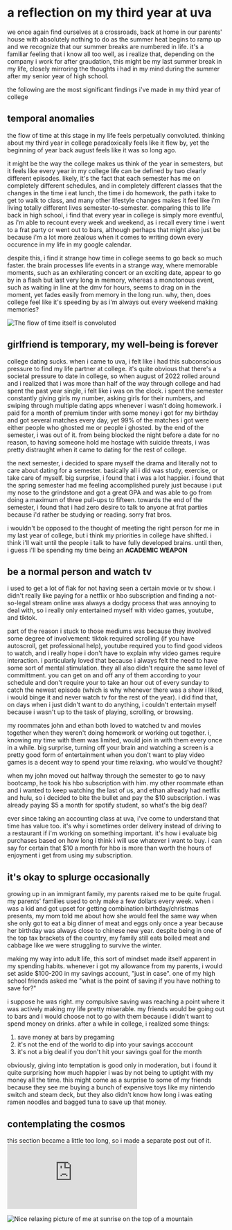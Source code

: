 # a reflection on my third year at uva

we once again find ourselves at a crossroads, back at home in our parents' house with absolutely nothing to do as the summer heat begins to ramp up and we recognize that our summer breaks are numbered in life. it's a familiar feeling that i know all too well, as i realize that, depending on the company i work for after graudation, this might be my last summer break in my life, closely mirroring the thoughts i had in my mind during the summer after my senior year of high school.

the following are the most significant findings i've made in my third year of college

## temporal anomalies
the flow of time at this stage in my life feels perpetually convoluted. thinking about my third year in college paradoxically feels like it flew by, yet the beginning of year back august feels like it was so long ago. 

it might be the way the college makes us think of the year in semesters, but it feels like every year in my college life can be defined by two clearly different episodes. likely, it's the fact that each semester has me on completely different schedules, and in completely different classes that the changes in the time i eat lunch, the time i do homework, the path i take to get to walk to class, and many other lifestyle changes makes it feel like i'm living totally different lives semester-to-semester. comparing this to life back in high school, i find that every year in college is simply more eventful, as i'm able to recount every week and weekend, as i recall every time i went to a frat party or went out to bars, although perhaps that might also just be because i'm a lot more zealous when it comes to writing down every occurence in my life in my google calendar.

despite this, i find it strange how time in college seems to go back so much faster. the brain processes life events in a strange way, where memorable moments, such as an exhilerating concert or an exciting date, appear to go by in a flash but last very long in memory, whereas a monotonous event, such as waiting in line at the dmv for hours, seems to drag on in the moment, yet fades easily from memory in the long run. why, then, does college feel like it's speeding by as i'm always out every weekend making memories?

<img src="{{site.baseurl | prepend: site.url}}images/2023-05-26-third-year-reflection/solaire.jpg" alt="The flow of time itself is convoluted"/>

## girlfriend is temporary, my well-being is forever
college dating sucks. when i came to uva, i felt like i had this subconscious pressure to find my life partner at college. it's quite obvious that there's a societal pressure to date in college, so when august of 2022 rolled around and i realized that i was more than half of the way through college and had spent the past year single, i felt like i was on the clock. i spent the semester constantly giving girls my number, asking girls for their numbers, and swiping through multiple dating apps whenever i wasn't doing homework. i paid for a month of premium tinder with some money i got for my birthday and got several matches every day, yet 99% of the matches i got were either people who ghosted me or people i ghosted. by the end of the semester, i was out of it. from being blocked the night before a date for no reason, to having someone hold me hostage with suicide threats, i was pretty distraught when it came to dating for the rest of college.

the next semester, i decided to spare myself the drama and literally not to care about dating for a semester. basically all i did was study, exercise, or take care of myself. big surprise, i found that i was a lot happier. i found that the spring semester had me feeling accomplished purely just because i put my nose to the grindstone and got a great GPA and was able to go from doing a maximum of three pull-ups to fifteen. towards the end of the semester, i found that i had zero desire to talk to anyone at frat parties because i'd rather be studying or reading. sorry frat bros.

i wouldn't be opposed to the thought of meeting the right person for me in my last year of college, but i think my priorities in college have shifted. i think i'll wait until the people i talk to have fully developed brains. until then, i guess i'll be spending my time being an **ACADEMIC WEAPON**

## be a normal person and watch tv
i used to get a lot of flak for not having seen a certain movie or tv show. i didn't really like paying for a netflix or hbo subscription and finding a not-so-legal stream online was always a dodgy process that was annoying to deal with, so i really only entertained myself with video games, youtube, and tiktok. 

part of the reason i stuck to those mediums was because they involved some degree of involvement: tiktok required scrolling (if you have autoscroll, get professional help), youtube required you to find good videos to watch, and i really hope i don't have to explain why video games require interaction. i particularly loved that because i always felt the need to have some sort of mental stimulation. they all also didn't require the same level of committment. you can get on and off any of them according to your schedule and don't require your to take an hour out of every sunday to catch the newest episode (which is why whenever there was a show i liked, i would binge it and never watch tv for the rest of the year). i did find that, on days when i just didn't want to do anything, i couldn't entertain myself because i wasn't up to the task of playing, scrolling, or browsing.

my roommates john and ethan both loved to watched tv and movies together when they weren't doing homework or working out together. i, knowing my time with them was limited, would join in with them every once in a while. big surprise, turning off your brain and watching a screen is a pretty good form of entertainment when you don't want to play video games is a decent way to spend your time relaxing. who would've thought?

when my john moved out halfway through the semester to go to navy bootcamp, he took his hbo subscription with him. my other roommate ethan and i wanted to keep watching the last of us, and ethan already had netflix and hulu, so i decided to bite the bullet and pay the $10 subscription. i was already paying $5 a month for spotify student, so what's the big deal?

ever since taking an accounting class at uva, i've come to understand that time has value too. it's why i sometimes order delivery instead of driving to a restaurant if i'm working on something important. it's how i evaluate big purchases based on how long i think i will use whatever i want to buy. i can say for certain that $10 a month for hbo is more than worth the hours of enjoyment i get from using my subscription.

## it's okay to splurge occasionally
growing up in an immigrant family, my parents raised me to be quite frugal. my parents' families used to only make a few dollars every week. when i was a kid and got upset for getting combination birthday/christmas presents, my mom told me about how she would feel the same way when she only got to eat a big dinner of meat and eggs only once a year because her birthday was always close to chinese new year. despite being in one of the top tax brackets of the country, my family still eats boiled meat and cabbage like we were struggling to survive the winter. 

making my way into adult life, this sort of mindset made itself apparent in my spending habits. whenever i got my allowance from my parents, i would set aside $100-200 in my savings account, "just in case". one of my high school friends asked me "what is the point of saving if you have nothing to save for?"

i suppose he was right. my compulsive saving was reaching a point where it was actively making my life pretty miserable. my friends would be going out to bars and i would choose not to go with them because i didn't want to spend money on drinks. after a while in college, i realized some things:

1. save money at bars by pregaming
2. it's not the end of the world to dip into your savings acccount
3. it's not a big deal if you don't hit your savings goal for the month

obviously, giving into temptation is good only in moderation, but i found it quite surprising how much happier i was by not being to uptight with my money all the time. this might come as a surprise to some of my friends because they see me buying a bunch of expensive toys like my nintendo switch and steam deck, but they also didn't know how long i was eating ramen noodles and bagged tuna to save up that money.

## contemplating the cosmos
this section became a little too long, so i made a separate post out of it. ![Read it here](https://zangston.github.io/blog/2023/05/26/place-in-universe.html)

<img src="{{site.baseurl | prepend: site.url}}images/2023-05-26-third-year-reflection/humpback.jpg" alt="Nice relaxing picture of me at sunrise on the top of a mountain"/>